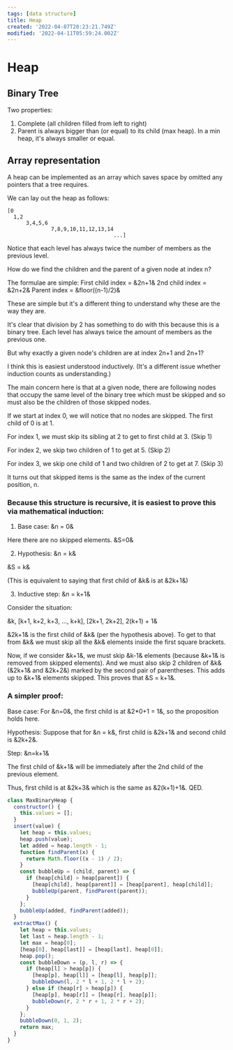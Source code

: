 ```yaml
---
tags: [data structure]
title: Heap
created: '2022-04-07T20:23:21.749Z'
modified: '2022-04-11T05:59:24.002Z'
---
```


# Heap

## Binary Tree 

Two properties: 
1. Complete (all children filled from left to right)
2. Parent is always bigger than (or equal) to its child (max heap). In a min heap, it's always smaller or equal.

## Array representation

A heap can be implemented as an array which saves space by omitted any pointers that a tree requires. 

We can lay out the heap as follows: 
```
[0
  1,2
      3,4,5,6
              7,8,9,10,11,12,13,14
                                  ...]
```

Notice that each level has always twice the number of members as the previous level. 

How do we find the children and the parent of a given node at index n? 

The formulae are simple: 
First child index = &2n+1&
2nd child index = &2n+2&
Parent index = &floor((n-1)/2)&

These are simple but it's a different thing to understand why these are the way they are. 

It's clear that division by 2 has something to do with this because this is a binary tree. Each level has always twice the amount of members as the previous one.

But why exactly a given node's children are at index 2n+1 and 2n+1? 

I think this is easiest understood inductively. (It's a different issue whether induction counts as understanding.)

The main concern here is that at a given node, there are following nodes that occupy the same level of the binary tree which must be skipped and so must also be the children of those skipped nodes. 

If we start at index 0, we will notice that no nodes are skipped. The first child of 0 is at 1. 

For index 1, we must skip its sibling at 2 to get to first child at 3. (Skip 1)

For index 2, we skip two children of 1 to get at 5. (Skip 2)

For index 3, we skip one child of 1 and two children of 2 to get at 7. (Skip 3)
  
It turns out that skipped items is the same as the index of the current position, n.

### Because this structure is recursive, it is easiest to prove this via mathematical induction:

1) Base case: &n = 0&

Here there are no skipped elements. &S=0&

2) Hypothesis: &n = k&

&S = k&

(This is equivalent to saying that first child of &k& is at &2k+1&)

3) Inductive step: &n = k+1&

Consider the situation: 

&k, [k+1, k+2, k+3, ..., k+k], [2k+1, 2k+2], 2(k+1) + 1&

&2k+1& is the first child of &k& (per the hypothesis above).
To get to that from &k& we must skip all the &k& elements inside the first square brackets. 

Now, if we consider &k+1&, we must skip &k-1& elements (because &k+1& is removed from skipped elements). And we must also skip 2 children of &k& (&2k+1& and &2k+2&) marked by the second pair of parentheses. This adds up to &k+1& elements skipped. This proves that &S = k+1&.

### A simpler proof: 
Base case: For &n=0&, the first child is at &2*0+1 = 1&, so the proposition holds here. 

Hypothesis: Suppose that for &n = k&, first child is &2k+1& and second child is &2k+2&. 

Step: &n=k+1&

The first child of &k+1& will be immediately after the 2nd child of the previous element. 

Thus, first child is at &2k+3& which is the same as &2(k+1)+1&. QED.

```js
class MaxBinaryHeap {
  constructor() {
    this.values = [];
  }
  insert(value) {
    let heap = this.values;
    heap.push(value);
    let added = heap.length - 1;
    function findParent(x) {
      return Math.floor((x - 1) / 2);
    }
    const bubbleUp = (child, parent) => {
      if (heap[child] > heap[parent]) {
        [heap[child], heap[parent]] = [heap[parent], heap[child]];
        bubbleUp(parent, findParent(parent));
      }
    };
    bubbleUp(added, findParent(added));
  }
  extractMax() {
    let heap = this.values;
    let last = heap.length - 1;
    let max = heap[0];
    [heap[0], heap[last]] = [heap[last], heap[0]];
    heap.pop();
    const bubbleDown = (p, l, r) => {
      if (heap[l] > heap[p]) {
        [heap[p], heap[l]] = [heap[l], heap[p]];
        bubbleDown(l, 2 * l + 1, 2 * l + 2);
      } else if (heap[r] > heap[p]) {
        [heap[p], heap[r]] = [heap[r], heap[p]];
        bubbleDown(r, 2 * r + 1, 2 * r + 2);
      }
    };
    bubbleDown(0, 1, 2);
    return max;
  }
}
```






